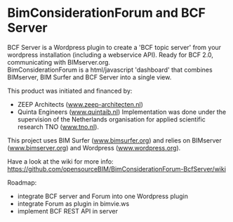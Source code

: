 BimConsiderationForum and BCF Server
===============================

BCF Server is a Wordpress plugin to create a 'BCF topic server' from your wordpress installation (including a webservice API).  Ready for BCF 2.0, communicating with BIMserver.org.  
BimConsiderationForum is a html/javascript 'dashboard' that combines BIMserver, BIM Surfer and BCF Server into a single view.  

This product was initiated and financed by:
- ZEEP Architects (www.zeep-architecten.nl)
- Quinta Engineers (www.quintaib.nl)
Implementation was done under the supervision of the Netherlands organisation for applied scientific research TNO (www.tno.nl).

This project uses BIM Surfer (www.bimsurfer.org) and relies on BIMserver (www.bimserver.org) and Wordpress (www.wordpress.org).

Have a look at the wiki for more info: https://github.com/opensourceBIM/BimConsiderationForum-BcfServer/wiki

Roadmap:
- integrate BCF server and Forum into one Wordpress plugin
- integrate Forum as plugin in bimvie.ws
- implement BCF REST API in server